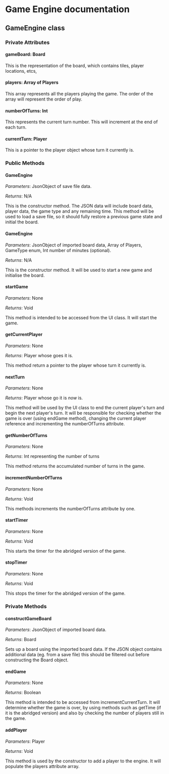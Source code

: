# Game Engine documentation

## GameEngine class

### Private Attributes

#### gameBoard: Board
This is the representation of the board, which contains tiles, player locations, etcs,

#### players: Array of Players
This array represents all the players playing the game. The order of the array will represent the order of play.

#### numberOfTurns: Int
This represents the current turn number. This will increment at the end of each turn.

#### currentTurn: Player
This is a pointer to the player object whose turn it currently is.

### Public Methods

#### GameEngine
*Parameters*: JsonObject of save file data.

*Returns*: N/A

This is the constructor method. The JSON data will include board data, player data, the game type and any remaining time. This method will be used to load a save file, so it should fully restore a previous game state and initial the board.

#### GameEngine
*Parameters*: JsonObject of imported board data, Array of Players, GameType enum, Int number of minutes (optional).

*Returns*: N/A

This is the constructor method. It will be used to start a new game and initialise the board.

#### startGame
*Parameters*: None

*Returns*: Void

This method is intended to be accessed from the UI class. It will start the game.

#### getCurrentPlayer
*Parameters*: None

*Returns*: Player whose goes it is.

This method return a pointer to the player whose turn it currently is.

#### nextTurn
*Parameters*: None

*Returns*: Player whose go it is _now_ is.

This method will be used by the UI class to end the current player's turn and begin the next player's turn. It will be responsible for checking whether the game is over (using endGame method), changing the current player reference and incrementing the numberOfTurns attribute.

#### getNumberOfTurns
*Parameters*: None

*Returns*: Int representing the number of turns

This method returns the accumulated number of turns in the game.

#### incrementNumberOfTurns
*Parameters*: None

*Returns*: Void

This methods increments the numberOfTurns attribute by one.

#### startTimer
*Parameters*: None

*Returns*: Void

This starts the timer for the abridged version of the game.

#### stopTimer
*Parameters*: None

*Returns*: Void

This stops the timer for the abridged version of the game.


### Private Methods

#### constructGameBoard
*Parameters*: JsonObject of imported board data.

*Returns*: Board

Sets up a board using the imported board data. If the JSON object contains additional data (eg. from a save file) this should be filtered out before constructing the Board object.

#### endGame
*Parameters*: None

*Returns*: Boolean

This method is intended to be accessed from incrementCurrentTurn. It will determine whether the game is over, by using methods such as getTime (if it is the abridged version) and also by checking the number of players still in the game.

#### addPlayer
*Parameters*: Player

*Returns*: Void

This method is used by the constructor to add a player to the engine. It will populate the players attribute array.

#### 


